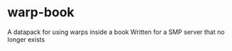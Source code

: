 # warp-book
A datapack for using warps inside a book
Written for a SMP server that no longer exists
